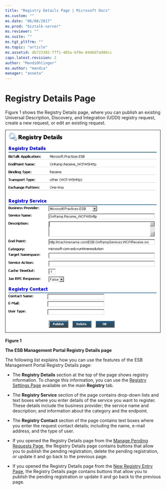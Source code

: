 ```yaml
---
title: "Registry Details Page | Microsoft Docs"
ms.custom: ""
ms.date: "06/08/2017"
ms.prod: "biztalk-server"
ms.reviewer: ""
ms.suite: ""
ms.tgt_pltfrm: ""
ms.topic: "article"
ms.assetid: db723382-f7f1-485a-bf0e-84d6d7a986cc
caps.latest.revision: 2
author: "MandiOhlinger"
ms.author: "mandia"
manager: "anneta"
---
```

# Registry Details Page
Figure 1 shows the Registry Details page, where you can publish an existing Universal Description, Discovery, and Integration (UDDI) registry request, create a new request, or edit an existing request.  
  
 ![Registry Details Page](../esb-toolkit/media/ch8-registrydetailspage.gif "Ch8-RegistryDetailsPage")  
  
 **Figure 1**  
  
 **The ESB Management Portal Registry Details page**  
  
 The following list explains how you can use the features of the ESB Management Portal Registry Details page:  
  
-   The **Registry Details** section at the top of the page shows registry information. To change this information, you can use the [Registry Settings Page](../esb-toolkit/registry-settings-page.md) available on the main **Registry** tab.  
  
-   The **Registry Service** section of the page contains drop-down lists and text boxes where you enter details of the service you want to register. These details include the business provider; the service name and description; and information about the category and the endpoint.  
  
-   The **Registry Contact** section of the page contains text boxes where you enter the request contact details; including the name, e-mail address, and the type of user.  
  
-   If you opened the Registry Details page from the [Manage Pending Requests Page](../esb-toolkit/manage-pending-requests-page.md), the Registry Details page contains buttons that allow you to publish the pending registration, delete the pending registration, or update it and go back to the previous page.  
  
-   If you opened the Registry Details page from the [New Registry Entry Page](../esb-toolkit/new-registry-entry-page.md), the Registry Details page contains buttons that allow you to publish the pending registration or update it and go back to the previous page.